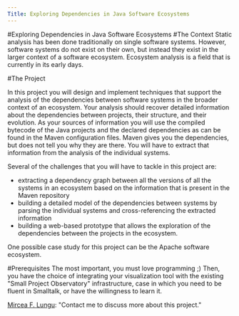 ```yaml
---
Title: Exploring Dependencies in Java Software Ecosystems
---
```

#Exploring Dependencies in Java Software Ecosystems
#The Context
Static analysis has been done traditionally on single software systems. However, software systems do not exist on their own, but instead they exist in the larger context of a software ecosystem. Ecosystem analysis is a field that is currently in its early days.

#The Project

In this project you will design and implement techniques that support the analysis of the dependencies between software systems in the broader context of an ecosystem. Your analysis should recover detailed information about the dependencies between projects, their structure, and their evolution. As your sources of information you will use the compiled bytecode of the Java projects and the declared dependencies as can be found in the Maven configuration files. Maven gives you the dependencies, but does not tell you why they are there. You will have to extract that information from the analysis of the individual systems.

Several of the challenges that you will have to tackle in this project are:


-  extracting a dependency graph between all the versions of all the systems in an ecosystem based on the information that is present in the Maven repository
-  building a detailed model of the dependencies between systems by parsing the individual systems and cross-referencing the extracted information
-  building a web-based prototype that allows the exploration of the dependencies between the projects in the ecosystem.

One possible case study for this project can be the Apache software ecosystem.

#Prerequisites
The most important, you must love programming ;) Then, you have the choice of integrating your visualization tool with the existing "Small Project Observatory" infrastructure, case in which you need to be fluent in Smalltalk, or have the willingness to learn it.


[Mircea F. Lungu](%base_url%/staff/mircea): "Contact me to discuss more about this project."
